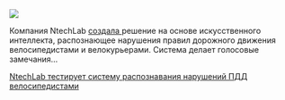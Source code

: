 <!--2025-08-03 12:23:31-->
<div class="yb">
  <div class="rss habr"><img src="https://habrastorage.org/getpro/habr/upload_files/ee8/a7e/1de/ee8a7e1de5b84d4e0668fc7817d7103e.jpg" /><p>Компания NtechLab <a href="https://rostec.ru/media/news/otechestvennyy-ii-predupredit-velosipedistov-i-kurerov-o-narusheniyakh-pdd/#start" rel="noopener noreferrer nofollow">создала </a>решение на&nbsp;основе искусственного интеллекта, распознающее нарушения правил дорожного движения велосипедистами и велокурьерами. Система делает голосовые замечания... <p class="titl"><a href="https://habr.com/ru/news/933570/?utm_source=habrahabr&utm_medium=rss&utm_campaign=933570">NtechLab тестирует систему распознавания нарушений ПДД велосипедистами</a></p></div>
</div>

